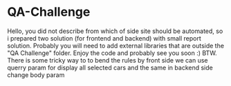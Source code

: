 # QA-Challenge

Hello, you did not describe from which of side site should be automated, so i prepared two solution (for frontend and backend) with small report solution. 
Probably you will need to add external libraries that are outside the "QA Challenge" folder.
Enjoy the code and probably see you soon :) 
BTW. There is some tricky way to to bend the rules by front side we can use querry param for display all selected cars and the same in backend side change body param

